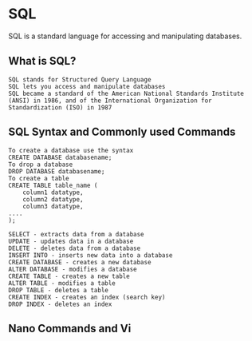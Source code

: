 # SQL
SQL is a standard language for accessing and manipulating databases.

 ## What is SQL?
	SQL stands for Structured Query Language
	SQL lets you access and manipulate databases
	SQL became a standard of the American National Standards Institute (ANSI) in 1986, and of the International Organization for Standardization (ISO) in 1987
## SQL Syntax and Commonly used Commands

	To create a database use the syntax
	CREATE DATABASE databasename;
	To drop a database
	DROP DATABASE databasename;
	To create a table
	CREATE TABLE table_name (
		column1 datatype,
		column2 datatype,
		column3 datatype,
	....
	);

	SELECT - extracts data from a database
	UPDATE - updates data in a database
	DELETE - deletes data from a database
	INSERT INTO - inserts new data into a database
	CREATE DATABASE - creates a new database
	ALTER DATABASE - modifies a database
	CREATE TABLE - creates a new table
	ALTER TABLE - modifies a table
	DROP TABLE - deletes a table
	CREATE INDEX - creates an index (search key)
	DROP INDEX - deletes an index

## Nano Commands and Vi
